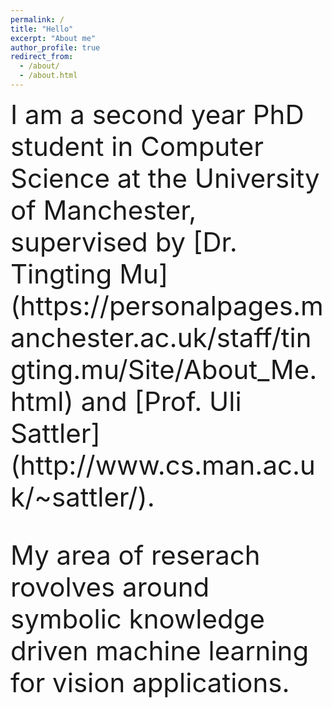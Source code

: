 ```yaml
---
permalink: /
title: "Hello"
excerpt: "About me"
author_profile: true
redirect_from:
  - /about/
  - /about.html
---
```


<span style="font-size:3em;">
I am a second year PhD student in Computer Science at the University of Manchester, supervised by [Dr. Tingting Mu](https://personalpages.manchester.ac.uk/staff/tingting.mu/Site/About_Me.html) and [Prof. Uli Sattler](http://www.cs.man.ac.uk/~sattler/).

My area of reserach rovolves around symbolic knowledge driven machine learning for vision applications.
</span>
